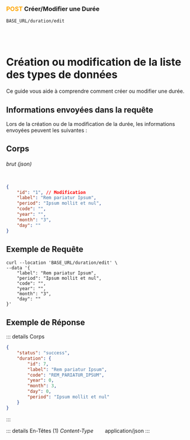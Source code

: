 ### <span style="color:orange">POST</span> Créer/Modifier une Durée

````
BASE_URL/duration/edit
````

<br/> <br/> 

# Création ou modification de la liste des types de données
Ce guide vous aide à comprendre comment créer ou modifier une durée.


## Informations envoyées dans la requête

Lors de la création ou de la modification de la durée, les informations envoyées peuvent les suivantes :


## Corps

###### brut (json)


```json

{
    "id": "1", // Modification
    "label": "Rem pariatur Ipsum",
    "period": "Ipsum mollit et nul",
    "code": "",
    "year": "",
    "month": "3",
    "day": ""
}
```

## Exemple de Requête

```curl
curl --location 'BASE_URL/duration/edit' \
--data '{
    "label": "Rem pariatur Ipsum",
    "period": "Ipsum mollit et nul",
    "code": "",
    "year": "",
    "month": "3",
    "day": ""
}'

```


## Exemple de Réponse

::: details Corps  

```json
{
    "status": "success",
    "duration": {
        "id": 7,
        "label": "Rem pariatur Ipsum",
        "code": "REM_PARIATUR_IPSUM",
        "year": 0,
        "month": 3,
        "day": 0,
        "period": "Ipsum mollit et nul"
    }
}
```
:::


::: details En-Têtes (1)
 *Content-Type*    &nbsp;&nbsp;&nbsp;&nbsp;&nbsp;&nbsp;     application/json
:::
